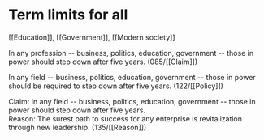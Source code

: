 # Term limits for all

[[Education]], [[Government]], [[Modern society]]

In any profession -- business, politics, education, government -- those in power should step down after five years.
(085/[[Claim]])

In any field -- business, politics, education, government -- those in power should be required to step down after five years.
(122/[[Policy]])

Claim: In any field -- business, politics, education, government -- those in power should step down after five years.<br>
Reason: The surest path to success for any enterprise is revitalization through new leadership.
(135/[[Reason]])
